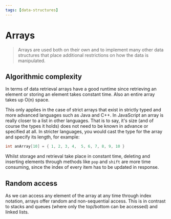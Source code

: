 ```yaml
---
tags: [data-structures]
---
```


# Arrays

> Arrays are used both on their own and to implement many other data structures that place additional restrictions on how the data is manipulated.

## Algorithmic complexity

In terms of data retrieval arrays have a good runtime since retrieving an element or storing an element takes constant time. Also an entire array takes up O(n) space.

This only applies in the case of strict arrays that exist in strictly typed and more advanced languages such as Java and C++. In JavaScript an array is really closer to a list in other languages. That is to say, it's size (and of course the types it holds) does not need to be known in advance or specified at all. In stricter languages, you would cast the type for the array and specify its length, for example:

```cpp
int anArray[10] = { 1, 2, 3, 4,  5, 6, 7, 8, 9, 10 }
```

Whilst storage and retrieval take place in constant time, deleting and inserting elements through methods like `pop` and `shift` are more time consuming, since the index of every item has to be updated in response.

## Random access

As we can access any element of the array at any time through index notation, arrays offer random and non-sequential access. This is in contrast to stacks and queues (where only the top/bottom can be accessed) and linked lists.
